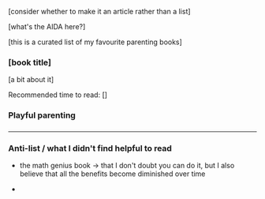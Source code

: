 [consider whether to make it an article rather than a list]




[what's the AIDA here?]


[this is a curated list of my favourite parenting books]



### [book title]
[a bit about it]

Recommended time to read: []




### 




### Playful parenting






### 





---


### Anti-list / what I didn't find helpful to read


- the math genius book -> that I don't doubt you can do it, but I also believe that all the benefits become diminished over time



- 






